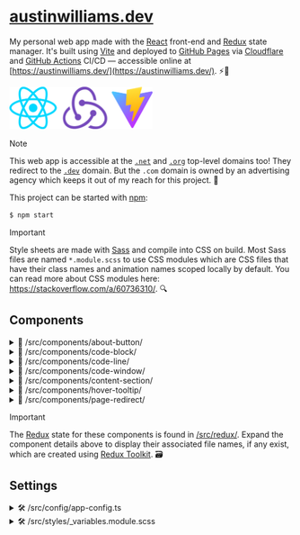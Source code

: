 # [austinwilliams.dev](https://austinwilliams.dev/)

My personal web app made with the [React](https://react.dev/) front-end and [Redux](https://redux.js.org/) state manager. It's built using [Vite](https://vite.dev/) and deployed to [GitHub Pages](https://pages.github.com/) via [Cloudflare](https://www.cloudflare.com/) and [GitHub Actions](https://github.com/au-williams/austinwilliams.dev/actions) CI/CD — accessible online at [https://austinwilliams.dev/](https://austinwilliams.dev/). ⚡🚀

<img style="height: 75px" src="src/assets/images/readme-logos.png"/>

> [!NOTE]
> This web app is accessible at the [`.net`](https://austinwilliams.net) and [`.org`](https://austinwilliams.org) top-level domains too! They redirect to the [`.dev`](https://austinwilliams.dev) domain. But the `.com` domain is owned by an advertising agency which keeps it out of my reach for this project. 🌠

This project can be started with [npm](https://www.npmjs.com/):

```bash
$ npm start
```

<!-- And be deployed to [GitHub Pages](https://pages.github.com/):

```bash
$ npm run deploy
``` -->

<!--
  TODO: scss modules   https://github.com/css-modules/css-modules
  https://stackoverflow.com/questions/60735091/whats-the-main-diffrence-style-scss-vs-style-module-scss
-->

> [!IMPORTANT]
> Style sheets are made with [Sass](https://sass-lang.com/) and compile into CSS on build. Most Sass files are named `*.module.scss` to use CSS modules which are CSS files that have their class names and animation names scoped locally by default. You can read more about CSS modules here: https://stackoverflow.com/a/60736310/. 🔍

## Components

<!-- about-button component -->

<details>

<summary>🧩 /src/components/about-button/</summary>

### [🧩 /src/components/about-button/](src/components/about-button)

This component manages the about button. It initializes on a timer, animates its translation on a loop, and reacts to the clients mouseover events. When mousing over, the arrow quickly expands to its furthest animation point.

🗃️ `Redux state` [/src/redux/about-button-slice.ts](src/redux/about-button-slice.ts)

</details>

<!-- code-block component -->

<details>

<summary>🧩 /src/components/code-block/</summary>

### [🧩 /src/components/code-block/](src/components/code-block)

This component is the final component in the [code-window](#-srccomponentscode-window) component tree. It's responsible for rendering the size, shape, and color of an element that resembles a block of code. It's encapsulated by the [code-line](#-srccomponentscode-line) component.

🗃️ `Redux state` [/src/redux/code-block-slice.ts](src/redux/code-block-slice.ts)

</details>

<!-- code-line component -->

<details>

<summary>🧩 /src/components/code-line/</summary>

### [🧩 /src/components/code-line/](src/components/code-line)

This component is the middle component of the [code-window](#-srccomponentscode-window) component tree. It's responsible for encapsulating one-to-many [code-block](#-srccomponentscode-block) components and reacting to the clients mouseover events.

🗃️ `Redux state` [/src/redux/code-line-slice.ts](src/redux/code-line-slice.ts)

</details>

<!-- code-window component -->

<details>

<summary>🧩 /src/components/code-window/</summary>

### [🧩 /src/components/code-window/](src/components/code-window)

This component is the start of the [code-window](#-srccomponentscode-window) component tree. It's responsible for updating updatable [code-block](#-srccomponentscode-block) components encapsulated by [code-line](#-srccomponentscode-line) components, or generating a new code-line component that is based on the previous code-line contents to adhere to the constraints defined in [/src/config/app-config.ts](#%EF%B8%8F-srcconfigapp-configts). 🛠️

🗃️ `Redux state` [/src/redux/code-window-slice.ts](src/redux/code-window-slice.ts)

</details>

<!-- content-section component -->

<details>

<summary>🧩 /src/components/content-section/</summary>

### [🧩 /src/components/content-section/](src/components/content-section)

This component manages the content encapsulated by the `<section>` tags. It animates its initializion on page scroll, animates each of its child articles during their separate initializations, and reacts to the clients mouseover events. When mousing over certain elements, such as the emoji images, they will respond with a short animation.

🗃️ `Redux state` [/src/redux/content-section-slice.ts](src/redux/content-section-slice.ts)

</details>

<!-- hover-tooltip component -->

<details>

<summary>🧩 /src/components/hover-tooltip/</summary>

### [🧩 /src/components/hover-tooltip/](src/components/hover-tooltip)

This component manages the tooltip that displays as a pop-up when hovering above text content. It appears on the mouseover event and disappears on the mouseout event. Tooltip content includes an image and some text which is typically used to display the destination of an outgoing anchor tag.

🗃️ `Redux state` [/src/redux/hover-tooltip-slice.ts](src/redux/hover-tooltip-slice.ts)

</details>

<!-- page-redirect component -->

<details>

<summary>🧩 /src/components/page-redirect/</summary>

### [🧩 /src/components/page-redirect/](src/components/page-redirect)

This component manages redirecting the page using the React Router library. It's meant to allow analytics before redirect, and stub out future enhancements, such as displaying the URL you are redirecting to with a cancellation timer. Redirected routes are configurable in [/src/config/app-config.ts](#%EF%B8%8F-srcconfigapp-configts). 🛠️

</details>

> [!IMPORTANT]
> The [Redux](https://redux.js.org/) state for these components is found in [/src/redux/](src/redux). Expand the component details above to display their associated file names, if any exist, which are created using [Redux Toolkit](https://redux-toolkit.js.org/). 🗃️

## Settings

<details>

<!-- app-config.ts settings -->

<summary>🛠️ /src/config/app-config.ts</summary>

### [🛠️ /src/config/app-config.ts](src/config/app-config.ts)

This file contains the settings variables for logic across the web app, most of which belongs to the code generation algorithm. My philosophy is that art imitates reality - but only to an extent - because reality was not designed to be asthetically pleasant. Generation settings include how many code lines are visible, how long a code line can be, how far the indentation can expand, etc. Settings pertaining to [Google Analytics](https://marketingplatform.google.com/about/analytics/) can be found here too.

</details>

<!-- _variables.module.scss settings -->

<details>

<summary>🛠️ /src/styles/_variables.module.scss</summary>

### [🛠️ /src/styles/_variables.module.scss](src/styles/_variables.module.scss)

This file contains the settings variables for styles across the web app. I prefer building my views so everything is in place before fine-tuning styles by eye so most design properties will be found here such as base colors, durations, sizes, and more.

This file name starts with an underscore to make use of [Sass](https://sass-lang.com/)'s partial functionality, which are files containing snippets of CSS that can be included in other Sass files. The underscore lets Sass know that the file is only a partial file and that it should <ins>not</ins> be generated into a CSS file. Read more here: https://sass-lang.com/guide/#partials

</details>
